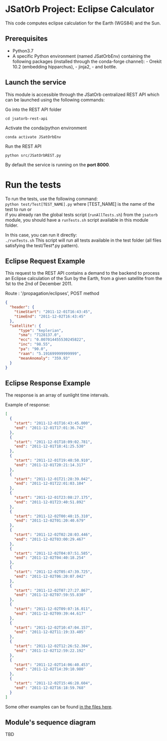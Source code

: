 # JSatOrb Project: Eclipse Calculator 

This code computes eclipse calculation for the Earth (WGS84) and the Sun.


## Prerequisites

- Python3.7
- A specific Python environment (named JSatOrbEnv) containing the following packages (installed through the conda-forge channel):
        - Orekit 10.2 (embedding hipparchus),
        - jinja2,
        - and bottle.


## Launch the service

This module is accessible through the JSatOrb centralized REST API which can be launched using the following commands:

Go into the REST API folder
```
cd jsatorb-rest-api
```
Activate the conda/python environment
```
conda activate JSatOrbEnv
```
Run the REST API
```
python src/JSatOrbREST.py
```
By default the service is running on the **port 8000**.


# Run the tests

To run the tests, use the following command:  
```python test/Test[TEST_NAME].py``` where [TEST_NAME] is the name of the test to run or  
if you already ran the global tests script (`runAllTests.sh`) from the `jsatorb` module, you should have a `runTests.sh` script available in this module folder.

In this case, you can run it directly:  
```./runTests.sh```
This script will run all tests available in the test folder (all files satisfying the test/Test*.py pattern).


## Eclipse Request Example

This request to the REST API contains a demand to the backend to process an Eclipse calculation of the Sun by the Earth, from a given satellite from the 1st to the 2nd of December 2011.  

Route : '/propagation/eclipses', POST method
```json
{
  "header": {
    "timeStart": "2011-12-01T16:43:45",
    "timeEnd": "2011-12-02T16:43:45"
  },
  "satellite": {
      "type": "keplerian",
      "sma": "7128137.0",
      "ecc": "0.007014455530245822",
      "inc": "98.55",
      "pa": "90.0",
      "raan": "5.191699999999999",
      "meanAnomaly": "359.93"
  }
}
```


## Eclipse Response Example

The response is an array of sunlight time intervals.

Example of response:

```json
[
  {
    "start": "2011-12-01T16:43:45.000",
    "end": "2011-12-01T17:01:36.742"
  },
  {
    "start": "2011-12-01T18:09:02.781",
    "end": "2011-12-01T18:41:25.530"
  },
  {
    "start": "2011-12-01T19:48:50.910",
    "end": "2011-12-01T20:21:14.317"
  },
  {
    "start": "2011-12-01T21:28:39.042",
    "end": "2011-12-01T22:01:03.104"
  },
  {
    "start": "2011-12-01T23:08:27.175",
    "end": "2011-12-01T23:40:51.892"
  },
  {
    "start": "2011-12-02T00:48:15.310",
    "end": "2011-12-02T01:20:40.679"
  },
  {
    "start": "2011-12-02T02:28:03.446",
    "end": "2011-12-02T03:00:29.467"
  },
  {
    "start": "2011-12-02T04:07:51.585",
    "end": "2011-12-02T04:40:18.254"
  },
  {
    "start": "2011-12-02T05:47:39.725",
    "end": "2011-12-02T06:20:07.042"
  },
  {
    "start": "2011-12-02T07:27:27.867",
    "end": "2011-12-02T07:59:55.830"
  },
  {
    "start": "2011-12-02T09:07:16.011",
    "end": "2011-12-02T09:39:44.617"
  },
  {
    "start": "2011-12-02T10:47:04.157",
    "end": "2011-12-02T11:19:33.405"
  },
  {
    "start": "2011-12-02T12:26:52.304",
    "end": "2011-12-02T12:59:22.192"
  },
  {
    "start": "2011-12-02T14:06:40.453",
    "end": "2011-12-02T14:39:10.980"
  },
  {
    "start": "2011-12-02T15:46:28.604",
    "end": "2011-12-02T16:18:59.768"
  }
]
```

Some other examples can be found [in the files here](./test-rest/eclipseCalculator-request.http).

## Module's sequence diagram
TBD
